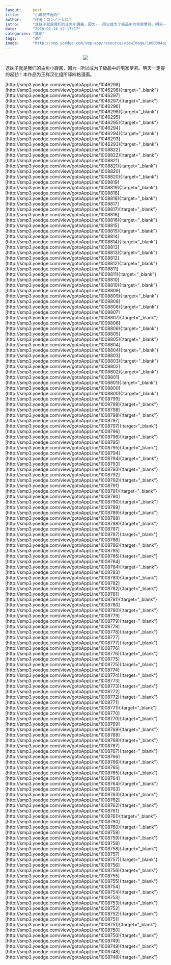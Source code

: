 ```yaml
---
layout:     post
title:      "小蹲提不起劲"
author:     "作者：コンノトヒロ"
intro:      "这妹子就是我们的主角小蹲酱，因为···所以成为了极品中的宅家萝莉。明天一定提的起劲！本作品为王样汉化组所译四格漫画。"
date:       "2018-02-14 12:17:17"
categories: "其他"
tags:       "劲"
image:      "http://smp.yoedge.com/smp-app/resource/viewImage/1000394appline.png"
---
```

<div style="text-align: center">
<p><img src="http://smp.yoedge.com/smp-app/resource/viewImage/1000394appline.png"/></p>
</div>
<p class="post-meta">
<span>这妹子就是我们的主角小蹲酱，因为···所以成为了极品中的宅家萝莉。明天一定提的起劲！本作品为王样汉化组所译四格漫画。</span>
</p>
[http://smp3.yoedge.com/view/gotoAppLine/1046298](http://smp3.yoedge.com/view/gotoAppLine/1046298){:target="_blank"}
[http://smp3.yoedge.com/view/gotoAppLine/1046297](http://smp3.yoedge.com/view/gotoAppLine/1046297){:target="_blank"}
[http://smp3.yoedge.com/view/gotoAppLine/1046296](http://smp3.yoedge.com/view/gotoAppLine/1046296){:target="_blank"}
[http://smp3.yoedge.com/view/gotoAppLine/1046295](http://smp3.yoedge.com/view/gotoAppLine/1046295){:target="_blank"}
[http://smp3.yoedge.com/view/gotoAppLine/1046294](http://smp3.yoedge.com/view/gotoAppLine/1046294){:target="_blank"}
[http://smp3.yoedge.com/view/gotoAppLine/1046293](http://smp3.yoedge.com/view/gotoAppLine/1046293){:target="_blank"}
[http://smp3.yoedge.com/view/gotoAppLine/1008822](http://smp3.yoedge.com/view/gotoAppLine/1008822){:target="_blank"}
[http://smp3.yoedge.com/view/gotoAppLine/1008821](http://smp3.yoedge.com/view/gotoAppLine/1008821){:target="_blank"}
[http://smp3.yoedge.com/view/gotoAppLine/1008820](http://smp3.yoedge.com/view/gotoAppLine/1008820){:target="_blank"}
[http://smp3.yoedge.com/view/gotoAppLine/1008819](http://smp3.yoedge.com/view/gotoAppLine/1008819){:target="_blank"}
[http://smp3.yoedge.com/view/gotoAppLine/1008818](http://smp3.yoedge.com/view/gotoAppLine/1008818){:target="_blank"}
[http://smp3.yoedge.com/view/gotoAppLine/1008817](http://smp3.yoedge.com/view/gotoAppLine/1008817){:target="_blank"}
[http://smp3.yoedge.com/view/gotoAppLine/1008816](http://smp3.yoedge.com/view/gotoAppLine/1008816){:target="_blank"}
[http://smp3.yoedge.com/view/gotoAppLine/1008815](http://smp3.yoedge.com/view/gotoAppLine/1008815){:target="_blank"}
[http://smp3.yoedge.com/view/gotoAppLine/1008814](http://smp3.yoedge.com/view/gotoAppLine/1008814){:target="_blank"}
[http://smp3.yoedge.com/view/gotoAppLine/1008813](http://smp3.yoedge.com/view/gotoAppLine/1008813){:target="_blank"}
[http://smp3.yoedge.com/view/gotoAppLine/1008812](http://smp3.yoedge.com/view/gotoAppLine/1008812){:target="_blank"}
[http://smp3.yoedge.com/view/gotoAppLine/1008811](http://smp3.yoedge.com/view/gotoAppLine/1008811){:target="_blank"}
[http://smp3.yoedge.com/view/gotoAppLine/1008810](http://smp3.yoedge.com/view/gotoAppLine/1008810){:target="_blank"}
[http://smp3.yoedge.com/view/gotoAppLine/1008809](http://smp3.yoedge.com/view/gotoAppLine/1008809){:target="_blank"}
[http://smp3.yoedge.com/view/gotoAppLine/1008808](http://smp3.yoedge.com/view/gotoAppLine/1008808){:target="_blank"}
[http://smp3.yoedge.com/view/gotoAppLine/1008807](http://smp3.yoedge.com/view/gotoAppLine/1008807){:target="_blank"}
[http://smp3.yoedge.com/view/gotoAppLine/1008806](http://smp3.yoedge.com/view/gotoAppLine/1008806){:target="_blank"}
[http://smp3.yoedge.com/view/gotoAppLine/1008805](http://smp3.yoedge.com/view/gotoAppLine/1008805){:target="_blank"}
[http://smp3.yoedge.com/view/gotoAppLine/1008804](http://smp3.yoedge.com/view/gotoAppLine/1008804){:target="_blank"}
[http://smp3.yoedge.com/view/gotoAppLine/1008803](http://smp3.yoedge.com/view/gotoAppLine/1008803){:target="_blank"}
[http://smp3.yoedge.com/view/gotoAppLine/1008802](http://smp3.yoedge.com/view/gotoAppLine/1008802){:target="_blank"}
[http://smp3.yoedge.com/view/gotoAppLine/1008801](http://smp3.yoedge.com/view/gotoAppLine/1008801){:target="_blank"}
[http://smp3.yoedge.com/view/gotoAppLine/1008800](http://smp3.yoedge.com/view/gotoAppLine/1008800){:target="_blank"}
[http://smp3.yoedge.com/view/gotoAppLine/1008799](http://smp3.yoedge.com/view/gotoAppLine/1008799){:target="_blank"}
[http://smp3.yoedge.com/view/gotoAppLine/1008798](http://smp3.yoedge.com/view/gotoAppLine/1008798){:target="_blank"}
[http://smp3.yoedge.com/view/gotoAppLine/1008797](http://smp3.yoedge.com/view/gotoAppLine/1008797){:target="_blank"}
[http://smp3.yoedge.com/view/gotoAppLine/1008796](http://smp3.yoedge.com/view/gotoAppLine/1008796){:target="_blank"}
[http://smp3.yoedge.com/view/gotoAppLine/1008795](http://smp3.yoedge.com/view/gotoAppLine/1008795){:target="_blank"}
[http://smp3.yoedge.com/view/gotoAppLine/1008794](http://smp3.yoedge.com/view/gotoAppLine/1008794){:target="_blank"}
[http://smp3.yoedge.com/view/gotoAppLine/1008793](http://smp3.yoedge.com/view/gotoAppLine/1008793){:target="_blank"}
[http://smp3.yoedge.com/view/gotoAppLine/1008792](http://smp3.yoedge.com/view/gotoAppLine/1008792){:target="_blank"}
[http://smp3.yoedge.com/view/gotoAppLine/1008791](http://smp3.yoedge.com/view/gotoAppLine/1008791){:target="_blank"}
[http://smp3.yoedge.com/view/gotoAppLine/1008790](http://smp3.yoedge.com/view/gotoAppLine/1008790){:target="_blank"}
[http://smp3.yoedge.com/view/gotoAppLine/1008789](http://smp3.yoedge.com/view/gotoAppLine/1008789){:target="_blank"}
[http://smp3.yoedge.com/view/gotoAppLine/1008788](http://smp3.yoedge.com/view/gotoAppLine/1008788){:target="_blank"}
[http://smp3.yoedge.com/view/gotoAppLine/1008787](http://smp3.yoedge.com/view/gotoAppLine/1008787){:target="_blank"}
[http://smp3.yoedge.com/view/gotoAppLine/1008786](http://smp3.yoedge.com/view/gotoAppLine/1008786){:target="_blank"}
[http://smp3.yoedge.com/view/gotoAppLine/1008785](http://smp3.yoedge.com/view/gotoAppLine/1008785){:target="_blank"}
[http://smp3.yoedge.com/view/gotoAppLine/1008784](http://smp3.yoedge.com/view/gotoAppLine/1008784){:target="_blank"}
[http://smp3.yoedge.com/view/gotoAppLine/1008783](http://smp3.yoedge.com/view/gotoAppLine/1008783){:target="_blank"}
[http://smp3.yoedge.com/view/gotoAppLine/1008782](http://smp3.yoedge.com/view/gotoAppLine/1008782){:target="_blank"}
[http://smp3.yoedge.com/view/gotoAppLine/1008781](http://smp3.yoedge.com/view/gotoAppLine/1008781){:target="_blank"}
[http://smp3.yoedge.com/view/gotoAppLine/1008780](http://smp3.yoedge.com/view/gotoAppLine/1008780){:target="_blank"}
[http://smp3.yoedge.com/view/gotoAppLine/1008779](http://smp3.yoedge.com/view/gotoAppLine/1008779){:target="_blank"}
[http://smp3.yoedge.com/view/gotoAppLine/1008778](http://smp3.yoedge.com/view/gotoAppLine/1008778){:target="_blank"}
[http://smp3.yoedge.com/view/gotoAppLine/1008777](http://smp3.yoedge.com/view/gotoAppLine/1008777){:target="_blank"}
[http://smp3.yoedge.com/view/gotoAppLine/1008776](http://smp3.yoedge.com/view/gotoAppLine/1008776){:target="_blank"}
[http://smp3.yoedge.com/view/gotoAppLine/1008775](http://smp3.yoedge.com/view/gotoAppLine/1008775){:target="_blank"}
[http://smp3.yoedge.com/view/gotoAppLine/1008774](http://smp3.yoedge.com/view/gotoAppLine/1008774){:target="_blank"}
[http://smp3.yoedge.com/view/gotoAppLine/1008773](http://smp3.yoedge.com/view/gotoAppLine/1008773){:target="_blank"}
[http://smp3.yoedge.com/view/gotoAppLine/1008772](http://smp3.yoedge.com/view/gotoAppLine/1008772){:target="_blank"}
[http://smp3.yoedge.com/view/gotoAppLine/1008771](http://smp3.yoedge.com/view/gotoAppLine/1008771){:target="_blank"}
[http://smp3.yoedge.com/view/gotoAppLine/1008770](http://smp3.yoedge.com/view/gotoAppLine/1008770){:target="_blank"}
[http://smp3.yoedge.com/view/gotoAppLine/1008769](http://smp3.yoedge.com/view/gotoAppLine/1008769){:target="_blank"}
[http://smp3.yoedge.com/view/gotoAppLine/1008768](http://smp3.yoedge.com/view/gotoAppLine/1008768){:target="_blank"}
[http://smp3.yoedge.com/view/gotoAppLine/1008767](http://smp3.yoedge.com/view/gotoAppLine/1008767){:target="_blank"}
[http://smp3.yoedge.com/view/gotoAppLine/1008766](http://smp3.yoedge.com/view/gotoAppLine/1008766){:target="_blank"}
[http://smp3.yoedge.com/view/gotoAppLine/1008765](http://smp3.yoedge.com/view/gotoAppLine/1008765){:target="_blank"}
[http://smp3.yoedge.com/view/gotoAppLine/1008764](http://smp3.yoedge.com/view/gotoAppLine/1008764){:target="_blank"}
[http://smp3.yoedge.com/view/gotoAppLine/1008763](http://smp3.yoedge.com/view/gotoAppLine/1008763){:target="_blank"}
[http://smp3.yoedge.com/view/gotoAppLine/1008762](http://smp3.yoedge.com/view/gotoAppLine/1008762){:target="_blank"}
[http://smp3.yoedge.com/view/gotoAppLine/1008761](http://smp3.yoedge.com/view/gotoAppLine/1008761){:target="_blank"}
[http://smp3.yoedge.com/view/gotoAppLine/1008760](http://smp3.yoedge.com/view/gotoAppLine/1008760){:target="_blank"}
[http://smp3.yoedge.com/view/gotoAppLine/1008759](http://smp3.yoedge.com/view/gotoAppLine/1008759){:target="_blank"}
[http://smp3.yoedge.com/view/gotoAppLine/1008758](http://smp3.yoedge.com/view/gotoAppLine/1008758){:target="_blank"}
[http://smp3.yoedge.com/view/gotoAppLine/1008757](http://smp3.yoedge.com/view/gotoAppLine/1008757){:target="_blank"}
[http://smp3.yoedge.com/view/gotoAppLine/1008756](http://smp3.yoedge.com/view/gotoAppLine/1008756){:target="_blank"}
[http://smp3.yoedge.com/view/gotoAppLine/1008755](http://smp3.yoedge.com/view/gotoAppLine/1008755){:target="_blank"}
[http://smp3.yoedge.com/view/gotoAppLine/1008754](http://smp3.yoedge.com/view/gotoAppLine/1008754){:target="_blank"}
[http://smp3.yoedge.com/view/gotoAppLine/1008753](http://smp3.yoedge.com/view/gotoAppLine/1008753){:target="_blank"}
[http://smp3.yoedge.com/view/gotoAppLine/1008752](http://smp3.yoedge.com/view/gotoAppLine/1008752){:target="_blank"}
[http://smp3.yoedge.com/view/gotoAppLine/1008751](http://smp3.yoedge.com/view/gotoAppLine/1008751){:target="_blank"}
[http://smp3.yoedge.com/view/gotoAppLine/1008750](http://smp3.yoedge.com/view/gotoAppLine/1008750){:target="_blank"}
[http://smp3.yoedge.com/view/gotoAppLine/1008749](http://smp3.yoedge.com/view/gotoAppLine/1008749){:target="_blank"}
[http://smp3.yoedge.com/view/gotoAppLine/1008748](http://smp3.yoedge.com/view/gotoAppLine/1008748){:target="_blank"}


